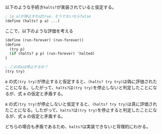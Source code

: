 以下のような手続き`halts?`が実装されていると仮定する。

```scheme
; (p a)が停止すればtrue、そうでないならfalse
(define (halts? p a) ...)
```

ここで、以下のような評価を考える

```scheme
(define (run-forever) (run-forever))
(define
  (try p)
  (if (halts? p p) (run-forever) 'halted)
)

; この式aは停止するか？
(try try)
```

a の式`(try try)`が停止すると仮定すると、`(halts? try try)`は偽に評価されたことになる。したがって、`halts?`は`(try try)`を停止しないと判定したことになるが、式 a の仮定と矛盾する。

a の式`(try try)`が停止しないと仮定すると、`(halts? try try)`は真に評価されたことになる。したがって、`halts?`は`(try try)`を停止すると判定したことになるが、式 a の仮定と矛盾する。

どちらの場合も矛盾であるため、`halts?`は実装できないと背理的にわかる。
